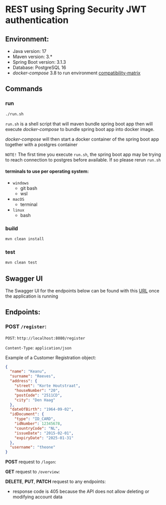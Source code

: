 # REST using Spring Security JWT authentication

## Environment:

- Java version: 17
- Maven version: 3.*
- Spring Boot version: 3.1.3
- Database: PostgreSQL 16
- _docker-compose_ 3.8 to run environment [compatibility-matrix](https://docs.docker.com/compose/compose-file/compose-versioning/#compatibility-matrix)

## Commands

### run
```bash
./run.sh
```

`run.sh` is a shell script that will maven bundle spring boot app then will execute _docker-compose_ to bundle spring boot app into docker image.

_docker-compose_ will then start a docker container of the spring boot app together with a postgres container

`NOTE!` The first time you execute `run.sh`, the spring boot app may be trying to reach connection to postgres before available. 
If so please rerun `run.sh` 

#### terminals to use per operating system:

* `windows` 
  * git bash 
  * wsl
* `macOS`
    * terminal
* `linux`
  * bash

### build
```bash
mvn clean install
```

### test

```bash
mvn clean test
```

## Swagger UI

The Swagger UI for the endpoints below can be found with this [URL](http://localhost:8080/swagger-ui/) once the application is running

## Endpoints:

### **POST** `/register`:

`POST`: `http://localhost:8080/register`

`Content-Type`: `application/json`

Example of a Customer Registration object:

```json
{
  "name": "Keanu",
  "surname": "Reeves",
  "address": {
    "street": "Korte Houtstraat",
    "houseNumber": "20",
    "postCode": "2511CD",
    "city": "Den Haag"
  },
  "dateOfBirth": "1964-09-02",
  "idDocument": {
    "type": "ID_CARD",
    "idNumber": 12345678,
    "countryCode": "NL",
    "issueDate": "2015-02-01",
    "expiryDate": "2025-01-31"
  },
  "username": "theone"
}
```


**POST** request to `/logon`:

**GET** request to `/overview`:

**DELETE**, **PUT**, **PATCH** request to any endpoints:

- response code is 405 because the API does not allow deleting or modifying account data

